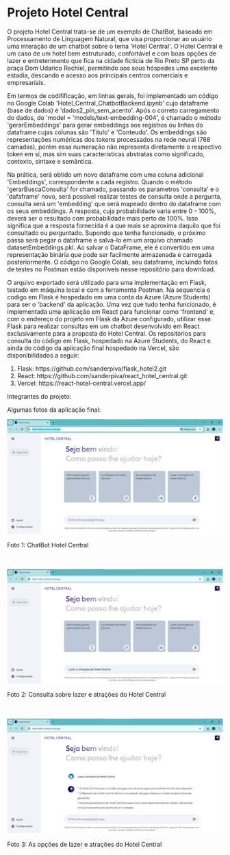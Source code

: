 <h1>Projeto Hotel Central</h1>
<div>
  <p>O projeto Hotel Central trata-se de um exemplo de ChatBot, baseado em Processamento de Linguagem Natural, que visa proporcionar ao usuário uma interação de um chatbot
  sobre o tema 'Hotel Central'. O Hotel Central é um caso de um hotel bem estruturado, confortável e com boas opções de lazer e entreterimento que fica na cidade fictícia de Rio Preto SP
  perto da praça Dom Udarico Rechiel, permitindo aos seus hóspedes uma excelente estadia, descando e acesso aos principais centros comerciais e empresariais.</p>
</div>
<div>
  <p>
    Em termos de codifificação, em linhas gerais, foi implementado um código no Google Colab 'Hotel_Central_ChatbotBackend.ipynb' cujo dataframe (base de dados)
    é 'dados2_pln_sem_acento'. Após o correto carregamento do dados, do 'model = 'models/text-embedding-004', é chamado o método 'gerarEmbeddings' para gerar 
    embeddings aos registros ou linhas do dataframe cujas colunas são 'Titulo' e 'Conteudo'. Os embeddings são representações numéricas dos tokens processados na rede neural (768 camadas), porém essa numeração não representa diretamente o respectivo token em si, mas sim suas caracteristicas abstratas como significado, contexto, sintaxe e semântica.
  </p>
</div>
<div>
  <p>
    Na prática, será obtido um novo dataframe com uma coluna adicional 'Embeddings', correspondente a cada registro. Quando o método 'gerarBuscaConsulta' for chamado,
    passando os parametros 'consulta' e o 'dafaframe' novo, será possível realizar testes de consulta onde a pergunta, consulta será um 'embedding' que será mapeado dentro 
    do dataframe com os seus embeddings. A resposta, cuja probabilidade varia entre 0 - 100%, deverá ser o resultado com probabilidade mais perto de 100%. Isso significa que a resposta
    fornecida é a que mais se aproxima daquilo que foi consultado ou perguntado.
    Supondo que tenha funcionado, o próximo passa será pegar o dataframe e salva-lo em um arquivo chamado datasetEmbeddings.pkl. 
    Ao salvar o DataFrame, ele é convertido em uma representação binária
    que pode ser facilmente armazenada e carregada posteriormente. O código no Google Colab, seu dataframe, incluindo fotos de testes no Postman estão disponíveis nesse repositório
    para download. 
  </p>
</div>
<div>
  <p>
    O arquivo exportado será utilizado para uma implementação em Flask, testado em máquina local e com a ferramenta Postman. Na sequencia o codigo em Flask é hospedado em uma
    conta da Azure (Azure Students) para ser o 'backend' da aplicação. Uma vez que tudo tenha funcionado, é implementada uma aplicação em React para funcionar como 'frontend' 
    e, com o endereço do projeto em Flask da Azure configurado, utilizar esse Flask para realizar consultas em um chatbot desenvolvido em React exclusivamente para a 
    proposta do Hotel Central. Os repositórios para consulta do código em Flask, hospedado na Azure Students, do React e ainda do código da aplicação final hospedado na Vercel, 
    são disponibilidados a seguir:
  </p>
  <ol>
    <li>Flask: https://github.com/sanderpiva/flask_hotel2.git</li>
    <li>React: https://github.com/sanderpiva/react_hotel_central.git</li>
    <li>Vercel: https://react-hotel-central.vercel.app/</li>
  </ol>
</div>
<div>
  <p>Integrantes do projeto: </p>
</div>
<div>
  <p>Algumas fotos da aplicação final: </p>
  <img src="https://github.com/sanderpiva/projetoHotelCentral/blob/main/fotos_hotel_central_vercel/foto1_app_hotel_central.png" alt="Foto 1: ChatBot Hotel Central">
  <p>Foto 1: ChatBot Hotel Central</p><br><br>
  <img src="https://github.com/sanderpiva/projetoHotelCentral/blob/main/fotos_hotel_central_vercel/foto2_app_hotel_central.png" alt="Foto 2: Consulta sobre lazer e atrações do Hotel Central">
  <p>Foto 2: Consulta sobre lazer e atrações do Hotel Central</p><br><br>
  <img src="https://github.com/sanderpiva/projetoHotelCentral/blob/main/fotos_hotel_central_vercel/foto3_app_hotel_central.png" alt="Foto 3: As opções de lazer e atrações do Hotel Central">
  <p>Foto 3: As opções de lazer e atrações do Hotel Central</p><br><br>

</div>
